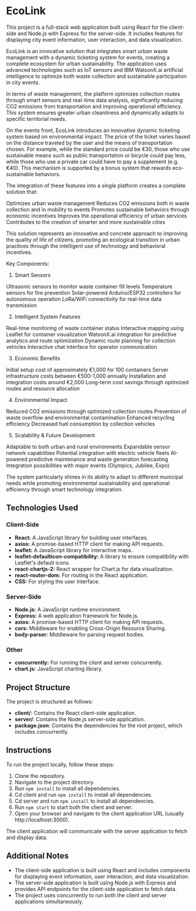 # EcoLink

This project is a full-stack web application built using React for the client-side and Node.js with Express for the server-side. It includes features for displaying city event information, user interaction, and data visualization.

EcoLink is an innovative solution that integrates smart urban waste management with a dynamic ticketing system for events, creating a complete ecosystem for urban sustainability. The application uses advanced technologies such as IoT sensors and IBM WatsonX.ai artificial intelligence to optimize both waste collection and sustainable participation in city events.

In terms of waste management, the platform optimizes collection routes through smart sensors and real-time data analysis, significantly reducing CO2 emissions from transportation and improving operational efficiency. This system ensures greater urban cleanliness and dynamically adapts to specific territorial needs.

On the events front, EcoLink introduces an innovative dynamic ticketing system based on environmental impact. The price of the ticket varies based on the distance traveled by the user and the means of transportation chosen. For example, while the standard price could be €30, those who use sustainable means such as public transportation or bicycle could pay less, while those who use a private car could have to pay a supplement (e.g. €40). This mechanism is supported by a bonus system that rewards eco-sustainable behaviors.

The integration of these features into a single platform creates a complete solution that:

Optimizes urban waste management
Reduces CO2 emissions both in waste collection and in mobility to events
Promotes sustainable behaviors through economic incentives
Improves the operational efficiency of urban services
Contributes to the creation of smarter and more sustainable cities

This solution represents an innovative and concrete approach to improving the quality of life of citizens, promoting an ecological transition in urban practices through the intelligent use of technology and behavioral incentives.

Key Components:

1. Smart Sensors

Ultrasonic sensors to monitor waste container fill levels
Temperature sensors for fire prevention
Solar-powered Arduino/ESP32 controllers for autonomous operation
LoRa/WiFi connectivity for real-time data transmission

2. Intelligent System Features

Real-time monitoring of waste container status
Interactive mapping using Leaflet for container visualization
WatsonX.ai integration for predictive analytics and route optimization
Dynamic route planning for collection vehicles
Interactive chat interface for operator communication

3. Economic Benefits

Initial setup cost of approximately €1,000 for 100 containers
Server infrastructure costs between €500-1,000 annually
Installation and integration costs around €2,000
Long-term cost savings through optimized routes and resource allocation

4. Environmental Impact

Reduced CO2 emissions through optimized collection routes
Prevention of waste overflow and environmental contamination
Enhanced recycling efficiency
Decreased fuel consumption by collection vehicles

5. Scalability & Future Development

Adaptable to both urban and rural environments
Expandable sensor network capabilities
Potential integration with electric vehicle fleets
AI-powered predictive maintenance and waste generation forecasting
Integration possibilities with major events (Olympics, Jubilee, Expo)

The system particularly shines in its ability to adapt to different municipal needs while promoting environmental sustainability and operational efficiency through smart technology integration.

## Technologies Used

### Client-Side
- **React:** A JavaScript library for building user interfaces.
- **axios:** A promise-based HTTP client for making API requests.
- **leaflet:** A JavaScript library for interactive maps.
- **leaflet-defaulticon-compatibility:** A library to ensure compatibility with Leaflet's default icons.
- **react-chartjs-2:** React wrapper for Chart.js for data visualization.
- **react-router-dom:** For routing in the React application.
- **CSS:** For styling the user interface.

### Server-Side
- **Node.js:** A JavaScript runtime environment.
- **Express:** A web application framework for Node.js.
- **axios:** A promise-based HTTP client for making API requests.
- **cors:** Middleware for enabling Cross-Origin Resource Sharing.
- **body-parser:** Middleware for parsing request bodies.

### Other
- **concurrently:** For running the client and server concurrently.
- **chart.js:** JavaScript charting library.

## Project Structure

The project is structured as follows:

- **client/**: Contains the React client-side application.
- **server/**: Contains the Node.js server-side application.
- **package.json**: Contains the dependencies for the root project, which includes concurrently.

## Instructions

To run the project locally, follow these steps:

1.  Clone the repository.
2.  Navigate to the project directory.
3.  Run `npm install` to install all dependencies.
4.  Cd client and run `npm install` to install all dependencies.
5.  Cd server and run `npm install` to install all dependencies.
6.  Run `npm start` to start both the client and server.
7.  Open your browser and navigate to the client application URL (usually http://localhost:3000).

The client application will communicate with the server application to fetch and display data.

## Additional Notes

- The client-side application is built using React and includes components for displaying event information, user interaction, and data visualization.
- The server-side application is built using Node.js with Express and provides API endpoints for the client-side application to fetch data.
- The project uses concurrently to run both the client and server applications simultaneously.

